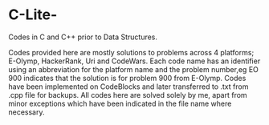 # C-Lite-
Codes in C and C++ prior to Data Structures.

Codes provided here are mostly solutions to problems across 4 platforms; E-Olymp, HackerRank, Uri and CodeWars.
Each code name has an identifier using an abbreviation for the platform name and the problem number,eg EO 900 indicates
that the solution is for problem 900 from E-Olymp.
Codes have been implemented on CodeBlocks and later transferred to .txt from .cpp file for backups. 
All codes here are solved solely by me, apart from minor exceptions which have been indicated in the file name where necessary. 

